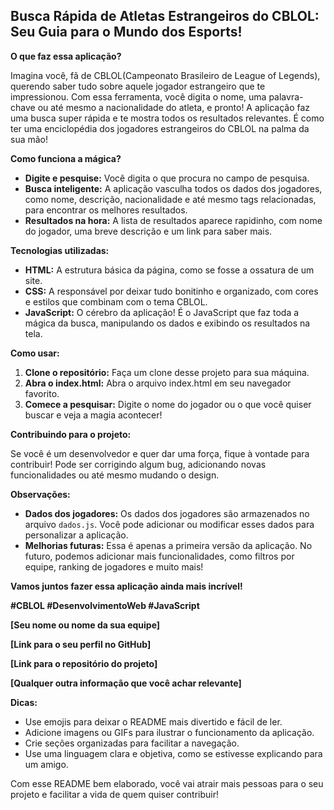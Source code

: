 ##  Busca Rápida de Atletas Estrangeiros do CBLOL: Seu Guia para o Mundo dos Esports!

**O que faz essa aplicação?**

Imagina você, fã de CBLOL(Campeonato Brasileiro de League of Legends), querendo saber tudo sobre aquele jogador estrangeiro que te impressionou. Com essa ferramenta, você digita o nome, uma palavra-chave ou até mesmo a nacionalidade do atleta, e pronto! A aplicação faz uma busca super rápida e te mostra todos os resultados relevantes. É como ter uma enciclopédia dos jogadores estrangeiros do CBLOL na palma da sua mão!

**Como funciona a mágica?**

* **Digite e pesquise:** Você digita o que procura no campo de pesquisa.
* **Busca inteligente:** A aplicação vasculha todos os dados dos jogadores, como nome, descrição, nacionalidade e até mesmo tags relacionadas, para encontrar os melhores resultados.
* **Resultados na hora:** A lista de resultados aparece rapidinho, com nome do jogador, uma breve descrição e um link para saber mais.

**Tecnologias utilizadas:**

* **HTML:** A estrutura básica da página, como se fosse a ossatura de um site.
* **CSS:** A responsável por deixar tudo bonitinho e organizado, com cores e estilos que combinam com o tema CBLOL.
* **JavaScript:** O cérebro da aplicação! É o JavaScript que faz toda a mágica da busca, manipulando os dados e exibindo os resultados na tela.

**Como usar:**

1. **Clone o repositório:** Faça um clone desse projeto para sua máquina.
2. **Abra o index.html:** Abra o arquivo index.html em seu navegador favorito.
3. **Comece a pesquisar:** Digite o nome do jogador ou o que você quiser buscar e veja a magia acontecer!

**Contribuindo para o projeto:**

Se você é um desenvolvedor e quer dar uma força, fique à vontade para contribuir! Pode ser corrigindo algum bug, adicionando novas funcionalidades ou até mesmo mudando o design.

**Observações:**

* **Dados dos jogadores:** Os dados dos jogadores são armazenados no arquivo `dados.js`. Você pode adicionar ou modificar esses dados para personalizar a aplicação.
* **Melhorias futuras:** Essa é apenas a primeira versão da aplicação. No futuro, podemos adicionar mais funcionalidades, como filtros por equipe, ranking de jogadores e muito mais!

**Vamos juntos fazer essa aplicação ainda mais incrível!**

**#CBLOL #DesenvolvimentoWeb #JavaScript**

**[Seu nome ou nome da sua equipe]**

**[Link para o seu perfil no GitHub]**

**[Link para o repositório do projeto]**

**[Qualquer outra informação que você achar relevante]**

**Dicas:**

* Use emojis para deixar o README mais divertido e fácil de ler.
* Adicione imagens ou GIFs para ilustrar o funcionamento da aplicação.
* Crie seções organizadas para facilitar a navegação.
* Use uma linguagem clara e objetiva, como se estivesse explicando para um amigo.

Com esse README bem elaborado, você vai atrair mais pessoas para o seu projeto e facilitar a vida de quem quiser contribuir!
